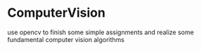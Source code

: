 # ComputerVision
use opencv to finish some simple assignments and realize some fundamental computer vision algorithms
